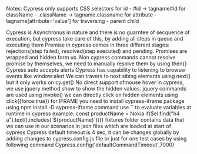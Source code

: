 Notes:
Cypress only supports CSS selectors
for id - #id -> tagname#id
for className - .className -> tagname.classname
for attribute - tagname[attribute='value']
for traversing - parent child

Cypress is Asynchronus in nature and there is no guarntee of secquence of execution, but cypress take care of this, by adding all steps in queue and executing them
Promise in cypress comes in three different stages: rejections(step failed), resolved(step executed) and pending. Promises are wrapped and hidden form us.
Non cypress commands cannot resolve promise by themselves, we need to manually resolve them by using then{}
Cypress auto accepts alerts
Cypress has capability to listening to browser events like window:alert
We can travers to next sibing elements using next() but it only works on cy.get()
No direct support ofmouse hover in cypress, we use jquery method show to show the hidden values. jquery commands are used using invoke()
we can directly click on hidden elements using click({force:true})
for IFRAME you need to install cypress-iframe package using npm install -D cypress-iframe command
use `` to evaluate variables at runtime in cypress
example: const productName = Nokia
if($el.find("h4 a").text().includes(`${productName}`)){}
fixtures folder contains data that we can use in our scenarios in json files which are loaded at start of cypress
Cypress default timeout is 4 sec, it can be changes globally by adding changes to cypress.config.js file or just for one test cases by using following command Cypress.config('defaultCommandTimeout',7000)
